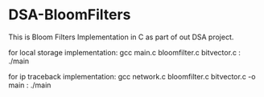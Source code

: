 # DSA-BloomFilters
This is Bloom Filters Implementation in C as part of out DSA project.

for local storage implementation: gcc main.c bloomfilter.c bitvector.c
                                : ./main
                                
for ip traceback implementation: gcc network.c bloomfilter.c bitvector.c -o main
                               : ./main
